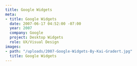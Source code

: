 ```yaml
---
title: Google Widgets
meta:
- title: Google Widgets
  date: 2007-06-17 04:52:00 -07:00
  year: 2007
  company: Google
  project: Desktop Widgets
  role: UX/Visual Design
images:
- path: "/uploads/2007-Google-Widgets-By-Kai-Gradert.jpg"
  title: Google Widgets
---
```


